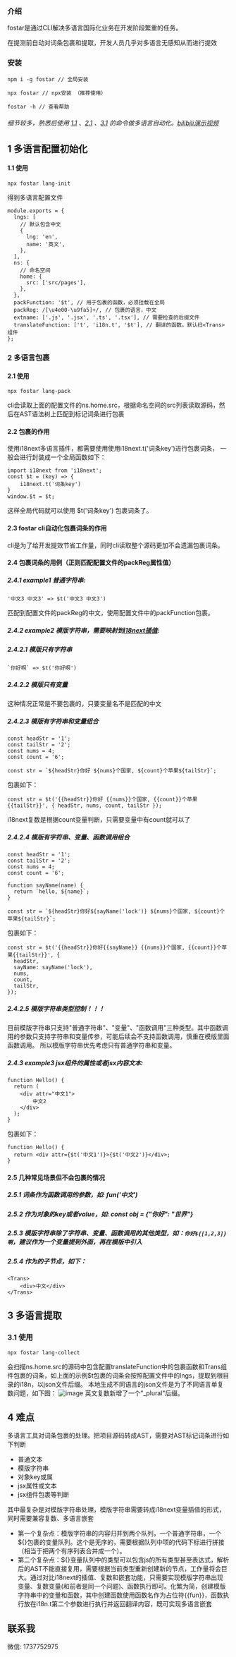 ### 介绍
fostar是通过CLI解决多语言国际化业务在开发阶段繁重的任务。

在提测前自动对词条包裹和提取，开发人员几乎对多语言无感知从而进行提效

### 安装
```
npm i -g fostar // 全局安装
```
```
npx fostar // npx安装 （推荐使用）
```
```
fostar -h // 查看帮助
```

###### 细节较多，熟悉后使用 [1.1](https://github.com/chenjianfang/fostar#11-%E4%BD%BF%E7%94%A8) 、[2.1](https://github.com/chenjianfang/fostar#21-%E4%BD%BF%E7%94%A8) 、[3.1](https://github.com/chenjianfang/fostar#31-%E4%BD%BF%E7%94%A8) 的命令做多语言自动化。[bilibili演示视频](https://www.bilibili.com/video/BV1wv4y1P7vV/)

## 1 多语言配置初始化 
#### 1.1 使用
```
npx fostar lang-init
```
得到多语言配置文件
```
module.exports = {
  lngs: [
    // 默认包含中文
    {
      lng: 'en',
      name: '英文',
    },
  ],
  ns: {
    // 命名空间
    home: {
      src: ['src/pages'],
    },
  },
  packFunction: '$t', // 用于包裹的函数，必须挂载在全局
  packReg: /[\u4e00-\u9fa5]+/, // 包裹的语言，中文
  extname: ['.js', '.jsx', '.ts', '.tsx'], // 需要检查的后缀文件
  translateFunction: ['t', 'i18n.t', '$t'], // 翻译的函数。默认扫<Trans>组件
};

```
### 2 多语言包裹
#### 2.1 使用
```
npx fostar lang-pack
```
cli会读取上面的配置文件的ns.home.src，根据命名空间的src列表读取源码，然后在AST语法树上匹配到标记词条进行包裹

#### 2.2 包裹的作用
使用i18next多语言插件，都需要使用使用i18next.t('词条key')进行包裹词条，
一般会进行封装成一个全局函数如下：
```
import i18next from 'i18next';
const $t = (key) => {
    i18next.t('词条key')
}
window.$t = $t;
```
这样全局代码就可以使用 $t('词条key') 包裹词条了。

#### 2.3 fostar cli自动化包裹词条的作用
cli是为了给开发提效节省工作量，同时cli读取整个源码更加不会遗漏包裹词条。

#### 2.4 包裹词条的用例（正则匹配配置文件的packReg属性值）
##### 2.4.1 example1 普通字符串:
```
'中文3 中文3' => $t('中文3 中文3')
```
匹配到配置文件的packReg的中文，使用配置文件中的packFunction包裹。

##### 2.4.2 example2 模版字符串，需要映射到[i18next插值](https://www.i18next.com/translation-function/interpolation):
##### 2.4.2.1 模版只有字符串
```
`你好啊` => $t('你好啊')
```
##### 2.4.2.2 模版只有变量
这种情况正常是不要包裹的，只要变量名不是匹配的中文
##### 2.4.2.3 模版有字符串和变量组合
```
const headStr = '1';
const tailStr = '2';
const nums = 4;
const count = '6';

const str = `${headStr}你好 ${nums}个国家, ${count}个苹果${tailStr}`;
```
包裹如下：
```
const str = $t('{{headStr}}你好 {{nums}}个国家, {{count}}个苹果{{tailStr}}', { headStr, nums, count, tailStr });
```
i18next复数是根据count变量判断，只需要变量中有count就可以了
##### 2.4.2.4 模版有字符串、变量、函数调用组合
```
const headStr = '1';
const tailStr = '2';
const nums = 4;
const count = '6';

function sayName(name) {
  return `hello, ${name}`;
}

const str = `${headStr}你好${sayName('lock')} ${nums}个国家, ${count}个苹果${tailStr}`;
```
包裹如下：
```
const str = $t('{{headStr}}你好{{sayName}} {{nums}}个国家, {{count}}个苹果{{tailStr}}', {
  headStr,
  sayName: sayName('lock'),
  nums,
  count,
  tailStr,
});
```
##### 2.4.2.5 模版字符串类型控制！！！
目前模版字符串只支持"普通字符串"、"变量"、"函数调用"三种类型。其中函数调用的参数只支持字符串和变量传参，可能后续会不支持函数调用，慎重在模版里面函数调用。
所以模版字符串优先考虑只有普通字符串和变量。
##### 2.4.3 example3 jsx组件的属性或者jsx内容文本:
```
function Hello() {
  return (
    <div attr="中文1">
        中文2
    </div>
  );
}
```
包裹如下：
```
function Hello() {
  return <div attr={$t('中文1')}>{$t('中文2')}</div>;
}
```
#### 2.5 几种常见场景但不会包裹的情况
##### 2.5.1 词条作为函数调用的参数，如: fun('中文')
##### 2.5.2 作为对象的key或者value，如: const obj = {"你好": "世界"}
##### 2.5.3 模版字符串除了字符串、变量、函数调用的其他类型，如：`你好${[1,2,3]}啊`，建议作为一个变量提到外面，再在模版中引入
##### 2.5.4 作为<Trans>的子节点，如下：
```
<Trans>
    <div>中文</div>
</Trans>
```

## 3 多语言提取
### 3.1 使用
```
npx fostar lang-collect
```
会扫描ns.home.src的源码中包含配置translateFunction中的包裹函数和Trans组件包裹的词条，如上面的示例$t包裹的词条会按照配置文件中的lngs，提取到根目录的i18n，以json文件后缀。
本地生成不同语言的json文件是为了不同语言单复数问题，如下图：
![image](https://raw.githubusercontent.com/chenjianfang/fostar/master/test/word.jpg)
英文复数新增了一个"_plural"后缀。

## 4 难点
多语言工具对词条包裹的处理。把项目源码转成AST，需要对AST标记词条进行如下判断
- 普通文本
- 模版字符串
- 对象key或属
- jsx属性或文本
- jsx组件包裹等判断

其中最复杂是对模版字符串处理，模版字符串需要转成i18next变量插值的形式，同时需要兼容复数、多语言嵌套

- 第一个复杂点：模版字符串的内容归并到两个队列，一个普通字符串，一个${}包裹的变量队列。这个是无序的，需要根据队列中项的代码下标进行拼接（相当于把两个有序列表合并成一个）。
- 第二个复杂点：${}变量队列中的类型可以包含js的所有类型甚至表达式，解析后的AST不能直接复用，需要根据当前类型重新创建新的节点，工作量将会巨大。通过对比i18next的插值、复数和嵌套功能，只需要实现模版字符串出现变量、复数变量(和前者是同一个问题)、函数执行即可。化繁为简，创建模版字符串中的变量和函数，其中创建函数使用函数名作为占位符{{fun}}，函数执行放在i18n.t第二个参数进行执行并返回翻译内容，既可实现多语言嵌套

## 联系我
微信: 1737752975
